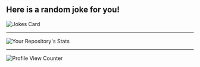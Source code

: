 ## Here is a random joke for you!
![Jokes Card](https://readme-jokes.vercel.app/api)
_____________________________________


![Your Repository's Stats](https://github-readme-stats.vercel.app/api?username=MatteoFattorini&theme=blue-green)

_____________________________________


![Profile View Counter](https://komarev.com/ghpvc/?username=MatteoFattorini)
